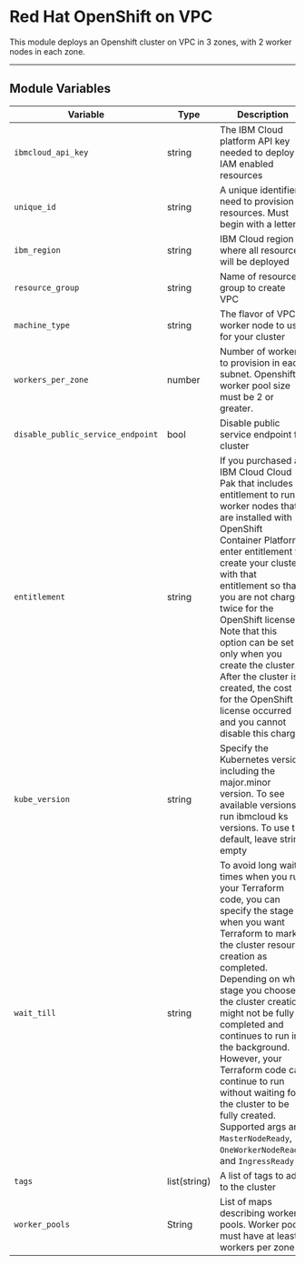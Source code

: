 # Red Hat OpenShift on VPC

This module deploys an Openshift cluster on VPC in 3 zones, with 2 worker nodes in each zone. 

---

## Module Variables

Variable | Type | Description | Default
---------|------|-------------|--------
`ibmcloud_api_key` | string | The IBM Cloud platform API key needed to deploy IAM enabled resources |
`unique_id` | string | A unique identifier need to provision resources. Must begin with a letter | 
`ibm_region` | string | IBM Cloud region where all resources will be deployed |
`resource_group` | string | Name of resource group to create VPC | `default`
`machine_type` | string | The flavor of VPC worker node to use for your cluster | `bx2.4x16`
`workers_per_zone` | number | Number of workers to provision in each subnet. Openshift worker pool size must be 2 or greater. | `2`
`disable_public_service_endpoint` | bool | Disable public service endpoint for cluster | `false`
`entitlement` | string | If you purchased an IBM Cloud Cloud Pak that includes an entitlement to run worker nodes that are installed with OpenShift Container Platform, enter entitlement to create your cluster with that entitlement so that you are not charged twice for the OpenShift license. Note that this option can be set only when you create the cluster. After the cluster is created, the cost for the OpenShift license occurred and you cannot disable this charge. | `cloud_pak`
`kube_version` | string | Specify the Kubernetes version, including the major.minor version. To see available versions, run ibmcloud ks versions. To use the default, leave string empty | `4.8.21_openshift`
`wait_till` | string | To avoid long wait times when you run your Terraform code, you can specify the stage when you want Terraform to mark the cluster resource creation as completed. Depending on what stage you choose, the cluster creation might not be fully completed and continues to run in the background. However, your Terraform code can continue to run without waiting for the cluster to be fully created. Supported args are `MasterNodeReady`, `OneWorkerNodeReady`, and `IngressReady` | `IngressReady`
`tags` | list(string) | A list of tags to add to the cluster | `[]`
`worker_pools` | String | List of maps describing worker pools. Worker pools must have at least 2 workers per zone | `[]`
